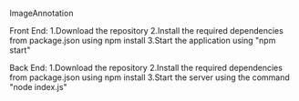 ImageAnnotation

Front End: 
1.Download the repository 
2.Install the required dependencies from package.json using npm install
3.Start the application using "npm start"

Back End: 
1.Download the repository 
2.Install the required dependencies from package.json using npm install
3.Start the server using the command "node index.js"
